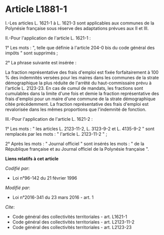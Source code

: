 # Article L1881-1

I.-Les articles L. 1621-1  à L. 1621-3 sont applicables aux communes de la Polynésie française sous réserve des adaptations
prévues aux II et III. 

II.-Pour l'application de l'article L. 1621-1 : 

1° Les mots : ", telle que définie à l'article 204-0 bis du code général des impôts " sont supprimés ; 

2° La phrase suivante est insérée : 

La fraction représentative des frais d'emploi est fixée forfaitairement à 100 % des indemnités versées pour les maires dans
les communes de la strate démographique la plus réduite de l'arrêté du haut-commissaire prévu à l'article L. 2123-23. En cas
de cumul de mandats, les fractions sont cumulables dans la limite d'une fois et demie la fraction représentative des frais
d'emploi pour un maire d'une commune de la strate démographique citée précédemment. La fraction représentative des frais
d'emploi est revalorisée dans les mêmes proportions que l'indemnité de fonction. 

III.-Pour l'application de l'article L. 1621-2 : 

1° Les mots : " les articles L. 2123-11-2, L. 3123-9-2 et L. 4135-9-2 " sont remplacés par les mots : " l'article L.
2123-11-2 " ; 

2° Après les mots : " Journal officiel " sont insérés les mots : " de la République française et au Journal officiel de la
Polynésie française ".

**Liens relatifs à cet article**

_Codifié par_:

  - Loi n°96-142 du 21 février 1996

_Modifié par_:

  - Loi n°2016-341 du 23 mars 2016 - art. 1

_Cite_:

  - Code général des collectivités territoriales - art. L1621-1
  - Code général des collectivités territoriales - art. L2123-11-2
  - Code général des collectivités territoriales - art. L2123-23

